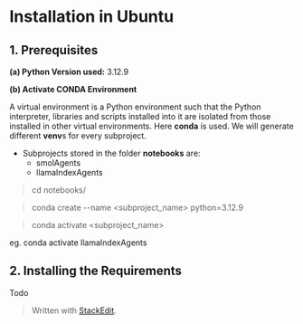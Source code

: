 # Installation in Ubuntu
## 1. Prerequisites
**(a) Python Version used:** 3.12.9

**(b) Activate CONDA Environment**

A virtual environment is a Python environment such that the Python interpreter, libraries and scripts installed into it are isolated from those installed in other virtual environments. Here **conda** is used.
We will generate different **venv**s for every subproject.

* Subprojects stored in the folder **notebooks** are:
    + smolAgents
    + llamaIndexAgents

> cd notebooks/<subproject>

> conda create --name <subproject_name> python=3.12.9

> conda activate <subproject_name>

eg. conda activate llamaIndexAgents

## 2. Installing the Requirements

Todo

> Written with [StackEdit](https://stackedit.io/).
